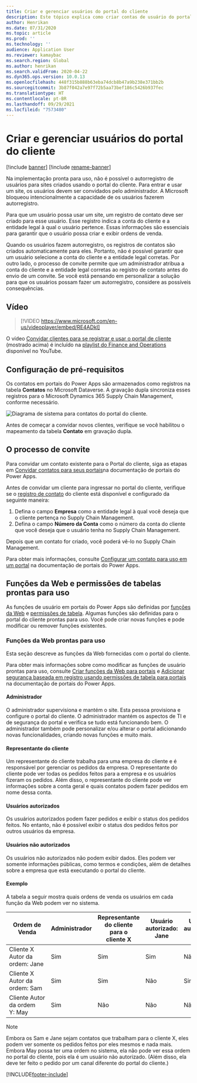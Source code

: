 ```yaml
---
title: Criar e gerenciar usuários do portal do cliente
description: Este tópico explica como criar contas de usuário do portal do cliente e definir permissões para elas.
author: Henrikan
ms.date: 07/31/2020
ms.topic: article
ms.prod: ''
ms.technology: ''
audience: Application User
ms.reviewer: kamaybac
ms.search.region: Global
ms.author: henrikan
ms.search.validFrom: 2020-04-22
ms.dyn365.ops.version: 10.0.13
ms.openlocfilehash: 448f315b888b63eba74dcb8b47a9b238e371bb2b
ms.sourcegitcommit: 3b87f042a7e97f72b5aa73bef186c5426b937fec
ms.translationtype: HT
ms.contentlocale: pt-BR
ms.lasthandoff: 09/29/2021
ms.locfileid: "7573480"
---
```

# <a name="create-and-manage-customer-portal-users"></a>Criar e gerenciar usuários do portal do cliente

[!include [banner](../includes/banner.md)]
[!include [rename-banner](~/includes/cc-data-platform-banner.md)]

Na implementação pronta para uso, não é possível o autorregistro de usuários para sites criados usando o portal do cliente. Para entrar e usar um site, os usuários devem ser convidados pelo administrador. A Microsoft bloqueou intencionalmente a capacidade de os usuários fazerem autorregistro.

Para que um usuário possa usar um site, um registro de contato deve ser criado para esse usuário. Esse registro indica a conta do cliente e a entidade legal à qual o usuário pertence. Essas informações são essenciais para garantir que o usuário possa criar e exibir ordens de venda.

Quando os usuários fazem autorregistro, os registros de contatos são criados automaticamente para eles. Portanto, não é possível garantir que um usuário selecione a conta do cliente e a entidade legal corretas. Por outro lado, o processo de convite permite que um administrador atribua a conta do cliente e a entidade legal corretas ao registro de contato antes do envio de um convite. Se você está pensando em personalizar a solução para que os usuários possam fazer um autorregistro, considere as possíveis consequências.

## <a name="video"></a>Vídeo
> [!VIDEO https://www.microsoft.com/en-us/videoplayer/embed/RE4ADkI]

O vídeo [Convidar clientes para se registrar e usar o portal de cliente](https://youtu.be/drGUYHX9QIQ) (mostrado acima) é incluído na [playlist do Finance and Operations](https://www.youtube.com/playlist?list=PLcakwueIHoT_SYfIaPGoOhloFoCXiUSyW) disponível no YouTube.

## <a name="prerequisite-setup"></a>Configuração de pré-requisitos

Os contatos em portais do Power Apps são armazenados como registros na tabela **Contatos** no Microsoft Dataverse. A gravação dupla sincroniza esses registros para o Microsoft Dynamics 365 Supply Chain Management, conforme necessário.

![Diagrama de sistema para contatos do portal do cliente.](media/customer-portal-contacts.png "Diagrama de sistema para contatos do portal do cliente")

Antes de começar a convidar novos clientes, verifique se você habilitou o mapeamento da tabela **Contato** em gravação dupla.

## <a name="the-invitation-process"></a>O processo de convite

Para convidar um contato existente para o Portal do cliente, siga as etapas em [Convidar contatos para seus portais](/powerapps/maker/portals/configure/invite-contacts)na documentação de portais do Power Apps.

Antes de convidar um cliente para ingressar no portal do cliente, verifique se o [registro de contato](/powerapps/maker/portals/configure/configure-contacts) do cliente está disponível e configurado da seguinte maneira:

1. Defina o campo **Empresa** como a entidade legal à qual você deseja que o cliente pertença no Supply Chain Management.
2. Defina o campo **Número da Conta** como o número da conta do cliente que você deseja que o usuário tenha no Supply Chain Management.

Depois que um contato for criado, você poderá vê-lo no Supply Chain Management.

Para obter mais informações, consulte [Configurar um contato para uso em um portal](/powerapps/maker/portals/configure/configure-contacts) na documentação de portais do Power Apps.

## <a name="out-of-box-web-roles-and-table-permissions"></a>Funções da Web e permissões de tabelas prontas para uso

As funções de usuário em portais do Power Apps são definidas por [funções da Web](/powerapps/maker/portals/configure/create-web-roles) e [permissões de tabela](/powerapps/maker/portals/configure/assign-entity-permissions). Algumas funções são definidas para o portal do cliente prontas para uso. Você pode criar novas funções e pode modificar ou remover funções existentes.

### <a name="out-of-box-web-roles"></a>Funções da Web prontas para uso

Esta seção descreve as funções da Web fornecidas com o portal do cliente.

Para obter mais informações sobre como modificar as funções de usuário prontas para uso, consulte [Criar funções da Web para portais](/powerapps/maker/portals/configure/create-web-roles) e [Adicionar segurança baseada em registro usando permissões de tabela para portais](/powerapps/maker/portals/configure/assign-entity-permissions) na documentação de portais do Power Apps.

#### <a name="administrator"></a>Administrador

O administrador supervisiona e mantém o site. Esta pessoa provisiona e configure o portal do cliente. O administrador mantém os aspectos de TI e de segurança do portal e verifica se tudo está funcionando bem. O administrador também pode personalizar e/ou alterar o portal adicionando novas funcionalidades, criando novas funções e muito mais.

#### <a name="customer-representative"></a>Representante do cliente

Um representante do cliente trabalha para uma empresa do cliente e é responsável por gerenciar os pedidos da empresa. O representante do cliente pode ver todas os pedidos feitos para a empresa e os usuários fizeram os pedidos. Além disso, o representante do cliente pode ver informações sobre a conta geral e quais contatos podem fazer pedidos em nome dessa conta.

#### <a name="authorized-users"></a>Usuários autorizados

Os usuários autorizados podem fazer pedidos e exibir o status dos pedidos feitos. No entanto, não é possível exibir o status dos pedidos feitos por outros usuários da empresa.

#### <a name="unauthorized-users"></a>Usuários não autorizados

Os usuários não autorizados não podem exibir dados. Eles podem ver somente informações públicas, como termos e condições, além de detalhes sobre a empresa que está executando o portal do cliente.

#### <a name="example"></a>Exemplo

A tabela a seguir mostra quais ordens de venda os usuários em cada função da Web podem ver no sistema.

| Ordem de Venda | Administrador | Representante do cliente para o cliente&nbsp;X | Usuário autorizado: Jane | Usuário autorizado: Sam | Usuário autorizado: May |
|---|---|---|---|---|---|
| Cliente&nbsp;X Autor da ordem:&nbsp;Jane | Sim | Sim | Sim | Não | Não |
| Cliente&nbsp;X Autor da ordem:&nbsp;Sam | Sim | Sim | Não | Sim | Não |
| Cliente&nbsp;Autor da ordem Y:&nbsp;May | Sim | Não | Não | Não | Não |

> [!NOTE]
> Embora os Sam e Jane sejam contatos que trabalham para o cliente X, eles podem ver somente os pedidos feitos por eles mesmos e nada mais. Embora May possa ter uma ordem no sistema, ela não pode ver essa ordem no portal do cliente, pois ela é um usuário não autorizado. (Além disso, ela deve ter feito o pedido por um canal diferente do portal do cliente.)


[!INCLUDE[footer-include](../../includes/footer-banner.md)]